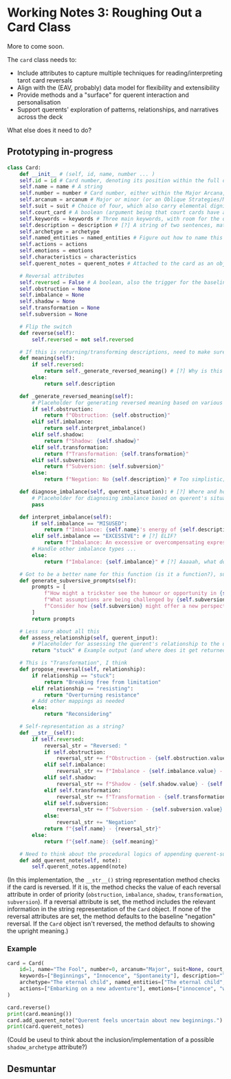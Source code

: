 # Working Notes 3: Roughing Out a Card Class

More to come soon.

The `card` class needs to:

- Include attributes to capture multiple techniques for reading/interpreting tarot card reversals
- Align with the (EAV, probably) data model for flexibility and extensibility
- Provide methods and a "surface" for querent interaction and personalisation
- Support querents' exploration of patterns, relationships, and narratives across the deck

What else does it need to do?

## Prototyping in-progress

```Python
class Card:
    def __init__ # (self, id, name, number ... )
    self.id = id # Card number, denoting its position within the full deck
    self.name = name # A string
    self.number = number # Card number, either within the Major Arcana, or a suit (Jodorowsky is hot on numerology)
    self.arcanum = arcanum # Major or minor (or an Oblique Strategies/MtG card, lol)
    self.suit = suit # Choice of four, which also carry elemental dignities (?)
    self.court_card # A boolean (argument being that court cards have a slightly different ontological status)
    self.keywords = keywords # Three main keywords, with room for the querent to add others at the same level, without overwriting these (though they could change their behaviour?)
    self.description = description # [?] A string of two sentences, material for NLP operations and named entity extraction?
    self.archetype = archetype
    self.named_entities = named_entities # Figure out how to name this attribute
    self.actions = actions
    self.emotions = emotions
    self.characteristics = characteristics
    self.querent_notes = querent_notes # Attached to the card as an object, but we also want to be able to append querent notes to other attributes and entities (and relations, sets, correspondences ... !)

    # Reversal attributes
    self.reversed = False # A boolean, also the trigger for the baseline "negation" reversal, which then gets overwritten by any of the following attributes
    self.obstruction = None
    self.imbalance = None
    self.shadow = None
    self.transformation = None
    self.subversion = None

    # Flip the switch
    def reverse(self):
        self.reversed = not self.reversed

    # If this is returning/transforming descriptions, need to make sure they're formatted or structured in a way that supports whatever we're trying to do with them
    def meaning(self):
        if self.reversed:
            return self._generate_reversed_meaning() # [?] Why is this prepended by an underscore?
        else:
            return self.description

    def _generate_reversed_meaning(self):
        # Placeholder for generating reversed meaning based on various attributes
        if self.obstruction:
            return f"Obstruction: {self.obstruction}"
        elif self.imbalance:
            return self.interpret_imbalance()
        elif self.shadow:
            return f"Shadow: {self.shadow}"
        elif self.transformation:
            return f"Transformation: {self.transformation}"
        elif self.subversion:
            return f"Subversion: {self.subversion}"
        else:
            return f"Negation: No {self.description}" # Too simplistic; need to work more on this

    def diagnose_imbalance(self, querent_situation): # [?] Where and how do we define the `querent_situation`?
        # Placeholder for diagnosing imbalance based on querent's situation ...
        pass

    def interpret_imbalance(self):
        if self.imbalance == "MISUSED":
            return f"Imbalance: {self.name}'s energy of {self.description} may be misused or misapplied."
        elif self.imbalance == "EXCESSIVE": # [?] ELIF?
            return f"Imbalance: An excessive or overcompensating expression of {self.name}'s {self.description}."
        # Handle other imbalance types ...
        else:
            return f"Imbalance: {self.imbalance}" # [?] Aaaaah, what does this do?

    # Got to be a better name for this function (is it a function?), surely
    def generate_subversive_prompts(self):
        prompts = [
            f"How might a trickster see the humour or opportunity in {self.subversion}?",
            f"What assumptions are being challenged by {self.subversion}?",
            f"Consider how {self.subversion} might offer a new perspective on your situation."
        ]
        return prompts

    # Less sure about all this
    def assess_relationship(self, querent_input):
        # Placeholder for assessing the querent's relationship to the upright meaning
        return "stuck" # Example output (and where does it get returned from, exactly?)

    # This is "Transformation", I think
    def propose_reversal(self, relationship):
        if relationship == "stuck":
            return "Breaking free from limitation"
        elif relationship == "resisting":
            return "Overturning resistance"
        # Add other mappings as needed
        else:
            return "Reconsidering"

    # Self-representation as a string?
    def __str__(self):
        if self.reversed:
            reversal_str = "Reversed: "
            if self.obstruction:
                reversal_str += f"Obstruction - {self.obstruction.value} - {self.obstruction_meaning}"
            elif self.imbalance:
                reversal_str += f"Imbalance - {self.imbalance.value} - {self.imbalance_meaning}"
            elif self.shadow:
                reversal_str += f"Shadow - {self.shadow.value} - {self.shadow_meaning}"
            elif self.transformation:
                reversal_str += f"Transformation - {self.transformation.value} - {self.transformation_meaning}"
            elif self.subversion:
                reversal_str += f"Subversion - {self.subversion.value} - {self.subversion_meaning}"
            else:
                reversal_str += "Negation"
            return f"{self.name} - {reversal_str}"
        else:
            return f"{self.name}: {self.meaning}"

    # Need to think about the procedural logics of appending querent-supplied values (and attributes?) to the card
    def add_querent_note(self, note):
        self.querent_notes.append(note)
```

(In this implementation, the `__str__()` string representation method checks if the card is reversed. If it is, the method checks the value of each reversal attribute in order of priority (`obstruction`, `imbalance`, `shadow`, `transformation`, `subversion`). If a reversal attribute is set, the method includes the relevant information in the string representation of the `Card` object. If none of the reversal attributes are set, the method defaults to the baseline "negation" reversal. If the `Card` object isn't reversed, the method defaults to showing the upright meaning.)

### Example

```Python
card = Card(
    id=1, name="The Fool", number=0, arcanum="Major", suit=None, court_card=False, # Guessing we can't have `id=0`
    keywords=["Beginnings", "Innocence", "Spontaneity"], description="The eternal child, filled with wonder and trust in the universe.",
    archetype="The eternal child", named_entities=["The eternal child", "The universe", "A new adventure"],
    actions=["Embarking on a new adventure"], emotions=["innocence", "wonder", "trust"], characteristics=["innocent", "spontaneous"]
)

card.reverse()
print(card.meaning())
card.add_querent_note("Querent feels uncertain about new beginnings.") # Highly relatable, tbh
print(card.querent_notes)
```

(Could be useul to think about the inclusion/implementation of a possible `shadow_archetype` attribute?)

## Desmuntar
